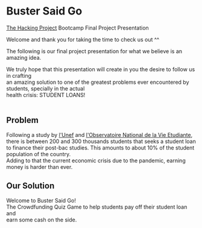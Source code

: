 # Buster Said Go
[The Hacking Project](https://www.thehackingproject.org/) Bootcamp Final Project Presentation

Welcome and thank you for taking the time to check us out ^^ <br>

The following is our final project presentation for what we believe is an amazing idea. <br>

We truly hope that this presentation will create in you the desire to follow us in crafting <br>
an amazing solution to one of the greatest problems ever encountered by students, specially in the actual <br>
health crisis: STUDENT LOANS! <br><br>

## Problem
Following a study by [l'Unef](https://unef.fr/) and [l'Observatoire National de la Vie Etudiante](http://www.ove-national.education.fr/situation-economique-et-financiere-des-etudiant%c2%b7e%c2%b7s-de-nouvelles-donnees-disponibles-2/), <br>
there is between 200 and 300 thousands students that seeks a student loan <br>
to finance their post-bac studies. This amounts to about 10% of the student population of the country. <br>
Adding to that the current economic crisis due to the pandemic, earning money is harder than ever. <br>

## Our Solution
Welcome to Buster Said Go! <br>
The Crowdfunding Quiz Game to help students pay off their student loan and <br>
earn some cash on the side. <br>

